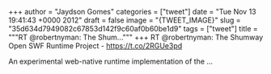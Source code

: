 
+++
author = "Jaydson Gomes"
categories = ["tweet"]
date = "Tue Nov 13 19:41:43 +0000 2012"
draft = false
image = "{TWEET_IMAGE}"
slug = "35d634d7949082c67853d142f9c60af0b60be1d9"
tags = ["tweet"]
title = """RT @robertnyman: The Shum..."""
+++
RT @robertnyman: The Shumway Open SWF Runtime Project - https://t.co/2RGUe3pd

An experimental web-native runtime implementation of the  ...
